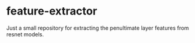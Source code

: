 # feature-extractor
Just a small repository for extracting the penultimate layer features from resnet models.
